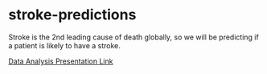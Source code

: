 # stroke-predictions
Stroke is the 2nd leading cause of death globally, so we will be predicting if a patient is likely to have a stroke.

[Data Analysis Presentation Link](https://drive.google.com/file/d/1vV5CS3nQrDFK4IUWfQGWYpXbKSrF7Bys/view?usp=sharing)
